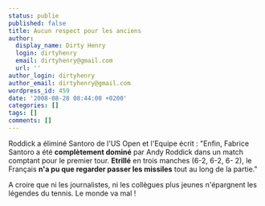 ```yaml
---
status: publie
published: false
title: Aucun respect pour les anciens
author:
  display_name: Dirty Henry
  login: dirtyhenry
  email: dirtyhenry@gmail.com
  url: ''
author_login: dirtyhenry
author_email: dirtyhenry@gmail.com
wordpress_id: 459
date: '2008-08-28 08:44:00 +0200'
categories: []
tags: []
comments: []
---
```

Roddick a éliminé Santoro de l'US Open et l'Equipe écrit : "Enfin, Fabrice Santoro a été __complètement dominé__ par Andy Roddick dans un match comptant pour le premier tour. __Etrillé__ en trois manches (6-2, 6-2, 6- 2), le Français __n'a pu que regarder passer les missiles__ tout au long de la partie." 

A croire que ni les journalistes, ni les collègues plus jeunes n'épargnent les légendes du tennis. Le monde va mal !
